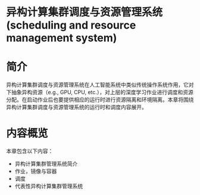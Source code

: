 <!--Copyright © Microsoft Corporation. All rights reserved.
  适用于[License](https://github.com/YanjieGao/AI-System/blob/main/LICENSE)版权许可-->

# 异构计算集群调度与资源管理系统 (scheduling and resource management system)

# 简介 

异构计算集群调度与资源管理系统在人工智能系统中类似传统操作系统作用，它对下抽象异构资源（e.g., GPU, CPU, etc.），对上层的深度学习作业进行调度和资源分配。在启动作业后也要提供相应的运行时进行资源隔离和环境隔离。本章将围绕异构计算集群调度与资源管理系统的运行时和调度内容展开。

# 内容概览

本章包含以下内容：

- 异构计算集群管理系统简介
- 作业，镜像与容器
- 调度
- 代表性异构计算集群管理系统

